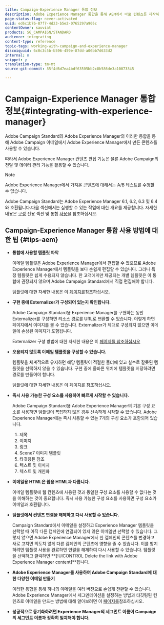 ```yaml
---
title: Campaign-Experience Manager 통합 정보
description: Adobe Experience Manager 통합을 통해 AEM에서 바로 컨텐츠를 제작하고 나중에 Adobe Campaign에서 사용할 수 있습니다.
page-status-flag: never-activated
uuid: ed6c1b76-87f7-4d23-b5e2-0765297a905c
contentOwner: sauviat
products: SG_CAMPAIGN/STANDARD
audience: integrating
content-type: reference
topic-tags: working-with-campaign-and-experience-manager
discoiquuid: 6c0c3c5b-b596-459e-87dd-a06bb7d633d2
internal: n
snippet: y
translation-type: tm+mt
source-git-commit: 85f4d6d7ea4bdf63505bb2c8b586de3a10073345

---
```



# Campaign-Experience Manager 통합 정보{#integrating-with-experience-manager}

Adobe Campaign Standard와 Adobe Experience Manager의 이러한 통합을 통해 Adobe Campaign 이메일에서 Adobe Experience Manager에서 만든 콘텐츠를 사용할 수 있습니다.

따라서 Adobe Experience Manager 컨텐츠 편집 기능은 물론 Adobe Campaign의 전달 및 데이터 관리 기능을 활용할 수 있습니다.

>[!NOTE]
>
>Adobe Experience Manager에서 가져온 콘텐츠에 대해서는 A/B 테스트를 수행할 수 없습니다.

Adobe Campaign Standard는 Adobe Experience Manager 6.1, 6.2, 6.3 및 6.4와 호환됩니다.다음 섹션에서는 실행할 수 있는 작업에 대한 개요를 제공합니다. 자세한 내용은 [구성](https://helpx.adobe.com/experience-manager/6-4/sites/administering/using/campaignstandard.html) 전용 섹션 및 통합 [사용을](https://helpx.adobe.com/experience-manager/6-4/sites/authoring/using/campaign.html) 참조하십시오.

## Campaign-Experience Manager 통합 사용 방법에 대한 팁 {#tips-aem}

* **통합에 사용할 템플릿 파악**

   이메일 템플릿은 Adobe Experience Manager에서 편집할 수 있으므로 Adobe Experience Manager에서 템플릿을 보다 손쉽게 편집할 수 있습니다. 그러나 특정 템플릿은 쉽게 수용되지 않습니다. 한 고객에게만 제공되는 개별 템플릿은 이 통합에 권장되지 않으며 Adobe Campaign Standard에서 직접 편집해야 합니다.

   템플릿에 대한 자세한 내용은 이 [페이지를](https://docs.adobe.com/content/help/en/experience-manager-64/developing/platform/templates/templates.html)참조하십시오.

* **구현 중에 Externalizer가 구성되어 있는지 확인합니다.**

   Adobe Campaign Standard용 Experience Manager를 구현하는 동안 Externalizer를 구성하면 리소스 경로를 URL로 변환할 수 있습니다. 이렇게 하면 페이지에서 이미지를 볼 수 있습니다. Externalizer가 제대로 구성되지 않으면 이메일에 손상된 이미지가 포함됩니다.

   Externalizer 구성 방법에 대한 자세한 내용은 이 [페이지를 참조하십시오](https://docs.adobe.com/content/help/en/experience-manager-64/developing/platform/externalizer.html)

* **오용되지 않도록 이메일 템플릿을 구성할 수 있습니다.**

   템플릿을 체계적으로 유지하면 해당 템플릿이 적절한 폴더에 있고 실수로 잘못된 템플릿을 선택하지 않을 수 있습니다. 구현 중에 올바른 위치에 템플릿을 저장하려면 경로를 만들어야 합니다.

   템플릿에 대한 자세한 내용은 이 [페이지를 참조하십시오.](https://docs.adobe.com/content/help/en/experience-manager-64/developing/platform/templates/templates.html#template-availability)

* **즉시 사용 가능한 구성 요소를 사용하여 빠르게 시작할 수 있습니다.**

   Adobe Campaign Standard용 Adobe Experience Manager의 기본 구성 요소를 사용하면 템플릿이 복잡하지 않은 경우 신속하게 시작할 수 있습니다.
Adobe Experience Manager에는 즉시 사용할 수 있는 7개의 구성 요소가 포함되어 있습니다.
   1. 제목
   1. 이미지
   1. 링크
   1. Scene7 이미지 템플릿
   1. 타깃팅된 참조
   1. 텍스트 및 이미지
   1. 텍스트 및 개인화

* **이메일용 HTML은 웹용 HTML과 다릅니다.**

   이메일 템플릿에 웹 컨텐츠에 사용된 것과 동일한 구성 요소를 사용할 수 없다는 것을 이해하는 것이 중요합니다. 즉시 사용 가능한 구성 요소를 사용하면 구성 요소가 이메일과 호환됩니다.

* **템플릿에서 컨텐츠 연결을 해제하고 다시 사용할 수 있습니다.**

   Campaign Standard에서 이메일을 설정하고 Experience Manager 템플릿을 선택할 때 아직 다른 캠페인에 연결되어 있지 않은 이메일만 선택할 수 있습니다. 그렇지 않으면 Adobe Experience Manager에서 한 캠페인의 콘텐츠를 변경하고 새로 고치면 의도치 않게 다른 캠페인의 콘텐츠에 영향을 줄 수 있습니다.
이를 방지하려면 템플릿 사용을 완료하면 연결을 해제하여 다시 사용할 수 있습니다. 템플릿을 선택하고 클릭하면 **[!UICONTROL Delete the link with Adobe Experience Manager content]**됩니다.

* **Adobe Experience Manager를 사용하여 Adobe Campaign Standard에 대한 다양한 이메일 만들기**

   이러한 통합을 통해 하나의 이메일을 여러 버전으로 손쉽게 전환할 수 있습니다.
Adobe Experience Manager에서 세그멘테이션을 설정하는 방법과 타깃팅된 컨텐츠로 이메일을 만드는 방법에 대해 알아보려면 이 [페이지를](https://docs.adobe.com/help/en/experience-manager-64/authoring/aem-adobe-campaign/target-adobe-campaign.html#setting-up-segmentation-in-aem)참조하십시오.

* **성공적으로 동기화하려면 Experience Manager의 세그먼트 이름이 Campaign의 세그먼트 이름과 정확히 일치해야 합니다.**